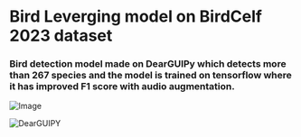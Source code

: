 # Bird Leverging model on BirdCelf 2023 dataset

### Bird detection model made on DearGUIPy which detects more than 267 species and the model is trained on tensorflow where it has improved F1 score with audio augmentation.



![Image](https://github.com/user-attachments/assets/8323d9c8-1042-4ece-a3cf-277a6770a2b9)


![DearGUIPY](https://github.com/user-attachments/assets/e6a69683-825f-4d12-bc10-f6a5b6c7e95d)
